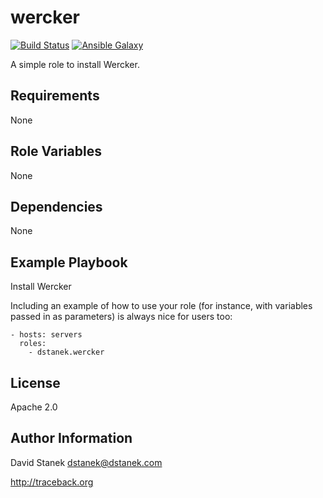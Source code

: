 wercker
=======

[![Build Status](https://travis-ci.org/dstanek/ansible-role-wercker.svg?branch=master)](https://travis-ci.org/dstanek/ansible-role-wercker)
[![Ansible Galaxy](https://img.shields.io/badge/galaxy-dstanek.wercker-blue.svg)](https://galaxy.ansible.com/dstanek/wercker/)

A simple role to install Wercker.

Requirements
------------

None

Role Variables
--------------

None

Dependencies
------------

None

Example Playbook
----------------

Install Wercker

Including an example of how to use your role (for instance, with variables passed in as parameters) is always nice for users too:

    - hosts: servers
      roles:
        - dstanek.wercker

License
-------

Apache 2.0

Author Information
------------------

David Stanek <dstanek@dstanek.com>

http://traceback.org
